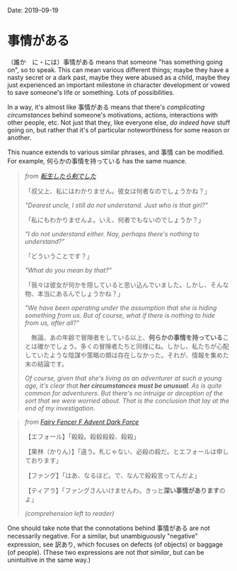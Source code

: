 Date: 2019-09-19

# 事情がある

（誰か　に・には）事情がある means that someone "has something going on", so to speak. This can mean various different things; maybe they have a nasty secret or a dark past, maybe they were abused as a child, maybe they just experienced an important milestone in character development or vowed to save someone's life or something. Lots of possibilities.

In a way, it's almost like 事情がある means that there's *complicating circumstances* behind someone's motivations, actions, interactions with other people, etc. Not just that they, like everyone else, *do indeed have* stuff going on, but rather that it's of particular noteworthiness for some reason or another.

This nuance extends to various similar phrases, and 事情 can be modified. For example, 何らかの事情を持っている has the same nuance.

>*from [転生したら剣でした](https://ncode.syosetu.com/n6006cw/60/)*
> 
>「叔父上、私にはわかりません。彼女は何者なのでしょうかね？」
>
> *"Dearest uncle, I still do not understand. Just who is that girl?"*
>
>「私にもわかりませんよ。いえ、何者でもないのでしょうか？」
>
> *"I do not understand either. Nay, perhaps there's nothing to understand?"*
>
>「どういうことです？」
>
> *"What do you mean by that?"*
>
>「我々は彼女が何かを隠していると思い込んでいました。しかし、そんな物、本当にあるんでしょうかね？」
>
> *"We have been operating under the assumption that she is hiding something from us. But of course, what if there is nothing to hide from us, after all?"*
>
>　無論、あの年齢で冒険者をしている以上、**何らかの事情を持っている**ことは確かでしょう。多くの冒険者たちと同様にね。しかし、私たちが心配していたような陰謀や策略の類は存在しなかった。それが、情報を集めた末の結論です。
>
> *Of course, given that she's living as an adventurer at such a young age, it's clear that **her circumstances must be unusual**. As is quite common for adventurers. But there's no intruige or deception of the sort that we were worried about. That is the conclusion that lay at the end of my investigation.*

>*from [Fairy Fencer F Advent Dark Force](https://store.steampowered.com/agecheck/app/524580/)*
>
>【エフォール】「殺殺。殺殺殺殺、殺殺」
>
>【果林（かりん）】「違う。札じゃない、必殺の殺だ。とエフォールは申しております」
>
>【ファング】「はあ、なるほど。で、なんで殺殺言ってんだよ」
>
>【ティアラ】「ファングさんいけませんわ。きっと**深い事情があります**のよ」
>
> *(comprehension left to reader)*

One should take note that the connotations behind 事情がある are not necessarily negative. For a similar, but unambiguously "negative" expression, see 訳あり, which focuses on defects (of objects) or baggage (of people). (These two expressions are not *that similar*, but can be unintuitive in the same way.)

